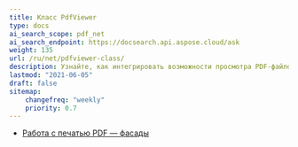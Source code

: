 ```yaml
---
title: Класс PdfViewer
type: docs
ai_search_scope: pdf_net
ai_search_endpoint: https://docsearch.api.aspose.cloud/ask
weight: 135
url: /ru/net/pdfviewer-class/
description: Узнайте, как интегрировать возможности просмотра PDF-файлов в приложения .NET с помощью класса PDFViewer из Aspose.PDF.
lastmod: "2021-06-05"
draft: false
sitemap:
    changefreq: "weekly"
    priority: 0.7
---
```

- [Работа с печатью PDF — фасады](/pdf/net/working-with-pdf-printing-facades/)